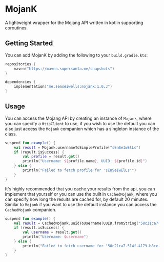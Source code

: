 # MojanK

A lightweight wrapper for the Mojang API written in kotlin supporting coroutines.

## Getting Started

You can add MojanK by adding the following to your `build.gradle.kts`:

```kts
repositories {
    maven("https://maven.supersanta.me/snapshots")
}

dependencies {
    implementation("me.senseiwells:mojank:1.0.3")
}
```

## Usage

You can access the Mojang API by creating an instance of `Mojank`, where you can specify a `HttpClient` to use, if you wish to use the default you can also just access the `Mojank` companion which has a singleton instance of the class.

```kt
suspend fun example() {
    val result = Mojank.usernameToSimpleProfile("sEnSeIwElLs")
    if (result.isSuccess) {
        val profile = result.get()
        println("Username: ${profile.name}, UUID: ${profile.id}")
    } else {
        println("Failed to fetch profile for 'sEnSeIwElLs'")
    }
}
```

It's highly recommended that you cache your results from the api, you can implement that yourself or you can use the built in `CachedMojank`, where you can specify how long the results are cached for, by default 20 minutes. Similar to `Mojank` if you want to use the default instance you can access the `CachedMojank` companion. 

```kt
suspend fun example() {
    val result = CachedMojank.uuidToUsername(UUID.fromString("58c21ca7-514f-4179-b8ce-79e6d985d452"))
    if (result.isSuccess) {
        val username = result.get()
        println("Username: $username")
    } else {
        println("Failed to fetch username for '58c21ca7-514f-4179-b8ce-79e6d985d452'")
    }
}
```